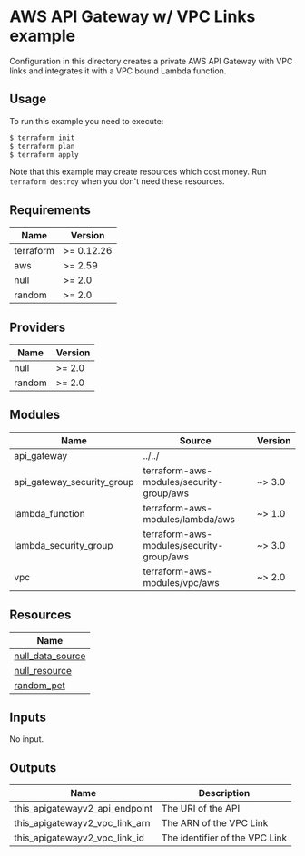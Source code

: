 # AWS API Gateway w/ VPC Links example

Configuration in this directory creates a private AWS API Gateway with VPC links and integrates it with a VPC bound Lambda function.


## Usage

To run this example you need to execute:

```bash
$ terraform init
$ terraform plan
$ terraform apply
```

Note that this example may create resources which cost money. Run `terraform destroy` when you don't need these resources.

<!-- BEGINNING OF PRE-COMMIT-TERRAFORM DOCS HOOK -->
## Requirements

| Name | Version |
|------|---------|
| terraform | >= 0.12.26 |
| aws | >= 2.59 |
| null | >= 2.0 |
| random | >= 2.0 |

## Providers

| Name | Version |
|------|---------|
| null | >= 2.0 |
| random | >= 2.0 |

## Modules

| Name | Source | Version |
|------|--------|---------|
| api_gateway | ../../ |  |
| api_gateway_security_group | terraform-aws-modules/security-group/aws | ~> 3.0 |
| lambda_function | terraform-aws-modules/lambda/aws | ~> 1.0 |
| lambda_security_group | terraform-aws-modules/security-group/aws | ~> 3.0 |
| vpc | terraform-aws-modules/vpc/aws |  ~> 2.0 |

## Resources

| Name |
|------|
| [null_data_source](https://registry.terraform.io/providers/hashicorp/null/latest/docs/data-sources/data_source) |
| [null_resource](https://registry.terraform.io/providers/hashicorp/null/latest/docs/resources/resource) |
| [random_pet](https://registry.terraform.io/providers/hashicorp/random/latest/docs/resources/pet) |

## Inputs

No input.

## Outputs

| Name | Description |
|------|-------------|
| this\_apigatewayv2\_api\_endpoint | The URI of the API |
| this\_apigatewayv2\_vpc\_link\_arn | The ARN of the VPC Link |
| this\_apigatewayv2\_vpc\_link\_id | The identifier of the VPC Link |
<!-- END OF PRE-COMMIT-TERRAFORM DOCS HOOK -->
